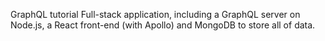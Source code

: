 GraphQL tutorial
Full-stack application, including a GraphQL server on Node.js, a React front-end (with Apollo) and MongoDB to store all of data.
